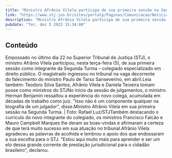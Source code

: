 ```yaml
---
title: "Ministro Afrânio Vilela participa de sua primeira sessão na Segunda Turma"
link: "https://www.stj.jus.br/sites/portalp/Paginas/Comunicacao/Noticias/2023/05122023-Ministro-Afranio-Vilela-participa-de-sua-primeira-sessao-na-Segunda-Turma.aspx"
description: "Ministro Afrânio Vilela participa de sua primeira sessão na Segunda Turma"
pubdate: "Ter, dez 5 2023 15:34:00"
---
```


## Conteúdo

Empossado no último dia 22 no Superior Tribunal de Justiça (STJ), o ministro Afrânio Vilela participou, nesta terça-feira (5), de sua primeira sessão como integrante da Segunda Turma – colegiado especializado em direito público. O magistrado ingressou no tribunal na vaga decorrente do falecimento do ministro Paulo de Tarso Sanseverino, em abril.Leia também: Teodoro Silva Santos, Afrânio Vilela e Daniela Teixeira tomam posse como ministros do STJNo início da sessão de julgamentos, o ministro Herman Benjamin ressaltou a experiência do novo colega, acumulada em décadas de trabalho como juiz. "Isso não é um componente qualquer na biografia de um julgador", disse.​​​​​​​​​Ministro Afrânio Vilela em sua primeira sessão na Segunda Turma. | Foto: Rafael Luz/STJ​Também destacando o currículo do novo integrante do colegiado, os ministros Francisco Falcão e Mauro Campbell Marques lhe deram as boas-vindas e afirmaram a certeza de que terá muito sucesso em sua atuação no tribunal.Afrânio Vilela agradeceu as palavras de acolhida e lembrou o apoio dos que endossaram a sua escolha para o STJ. "Estou aqui muito mais para aprender e ser um elo dessa grande corrente de prestação jurisdicional para o cidadão brasileiro", declarou.
